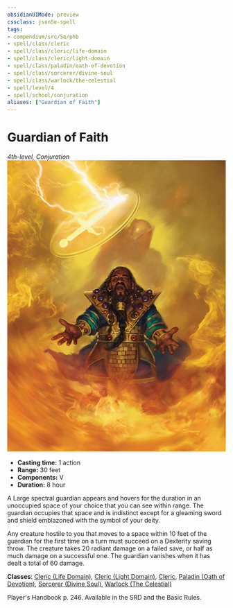 ```yaml
---
obsidianUIMode: preview
cssclass: json5e-spell
tags:
- compendium/src/5e/phb
- spell/class/cleric
- spell/class/cleric/life-domain
- spell/class/cleric/light-domain
- spell/class/paladin/oath-of-devotion
- spell/class/sorcerer/divine-soul
- spell/class/warlock/the-celestial
- spell/level/4
- spell/school/conjuration
aliases: ["Guardian of Faith"]
---
```

# Guardian of Faith
*4th-level, Conjuration*  
![](../../../assets/img/guardian-of-faith.jpg)  

- **Casting time:** 1 action
- **Range:** 30 feet
- **Components:** V
- **Duration:** 8 hour

A Large spectral guardian appears and hovers for the duration in an unoccupied space of your choice that you can see within range. The guardian occupies that space and is indistinct except for a gleaming sword and shield emblazoned with the symbol of your deity.

Any creature hostile to you that moves to a space within 10 feet of the guardian for the first time on a turn must succeed on a Dexterity saving throw. The creature takes 20 radiant damage on a failed save, or half as much damage on a successful one. The guardian vanishes when it has dealt a total of 60 damage.

**Classes**: [Cleric (Life Domain)](../classes/cleric-life-domain.md#), [Cleric (Light Domain)](../classes/cleric-light-domain.md#), [Cleric](../classes/cleric.md#), [Paladin (Oath of Devotion)](../classes/paladin-oath-of-devotion.md#), [Sorcerer (Divine Soul)](../classes/sorcerer-divine-soul-xge.md#), [Warlock (The Celestial)](../classes/warlock-the-celestial-xge.md#)

Player's Handbook p. 246. Available in the SRD and the Basic Rules.